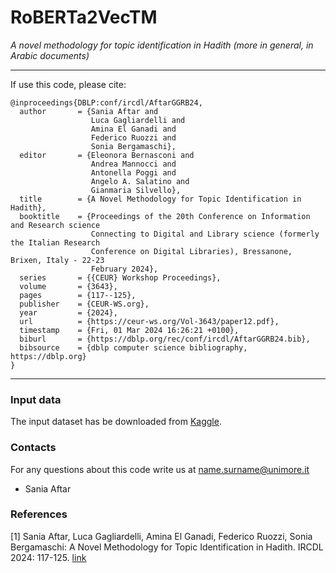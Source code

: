 # RoBERTa2VecTM
_A novel methodology for topic identification in Hadith (more in general, in Arabic documents)_

---

If use this code, please cite:

```
@inproceedings{DBLP:conf/ircdl/AftarGGRB24,
  author       = {Sania Aftar and
                  Luca Gagliardelli and
                  Amina El Ganadi and
                  Federico Ruozzi and
                  Sonia Bergamaschi},
  editor       = {Eleonora Bernasconi and
                  Andrea Mannocci and
                  Antonella Poggi and
                  Angelo A. Salatino and
                  Gianmaria Silvello},
  title        = {A Novel Methodology for Topic Identification in Hadith},
  booktitle    = {Proceedings of the 20th Conference on Information and Research science
                  Connecting to Digital and Library science (formerly the Italian Research
                  Conference on Digital Libraries), Bressanone, Brixen, Italy - 22-23
                  February 2024},
  series       = {{CEUR} Workshop Proceedings},
  volume       = {3643},
  pages        = {117--125},
  publisher    = {CEUR-WS.org},
  year         = {2024},
  url          = {https://ceur-ws.org/Vol-3643/paper12.pdf},
  timestamp    = {Fri, 01 Mar 2024 16:26:21 +0100},
  biburl       = {https://dblp.org/rec/conf/ircdl/AftarGGRB24.bib},
  bibsource    = {dblp computer science bibliography, https://dblp.org}
}
```

---

### Input data
The input dataset has be downloaded from [Kaggle](https://www.kaggle.com/datasets/fahd09/hadith-dataset).


### Contacts
For any questions about this code write us at name.surname@unimore.it
* Sania Aftar


### References
[1] Sania Aftar, Luca Gagliardelli, Amina El Ganadi, Federico Ruozzi, Sonia Bergamaschi: A Novel Methodology for Topic Identification in Hadith. IRCDL 2024: 117-125. [link](https://ceur-ws.org/Vol-3643/paper12.pdf)
